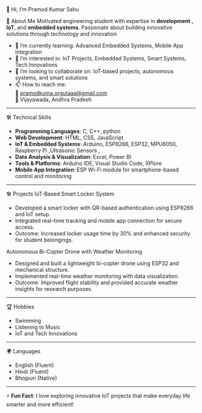  👋 Hi, I’m Pramod Kumar Sahu

 🚀 About Me
Motivated engineering student with expertise in  **development** , **IoT**,  and  **embedded systems**. Passionate about building innovative solutions through technology and innovation.

- 🌱 I’m currently learning: Advanced Embedded Systems, Mobile App Integration
- 👀 I’m interested in: IoT Projects, Embedded Systems, Smart Systems, Tech Innovations
- 💞️ I’m looking to collaborate on: IoT-based projects, autonomous systems, and smart solutions
- 📫 How to reach me:   
  📧 pramodkuma.orgutaaa@gmail.com  
  📍 Vijayawada, Andhra Pradesh

---

 🛠️ Technical Skills
- **Programming Languages**: C, C++, python 
- **Web Development**: HTML, CSS, JavaScript
- **IoT & Embedded Systems**: Arduino, ESP8266, ESP32, MPU6050,  Raspberry Pi ,Ultrasonic Sensors ,
- **Data Analysis & Visualization**: Excel, Power BI
- **Tools & Platforms**: Arduino IDE, Visual Studio Code, XPlore
- **Mobile App Integration**: ESP Wi-Fi module for smartphone-based control and monitoring

---

 🛠️ Projects
 IoT-Based Smart Locker System
- Developed a smart locker with QR-based authentication using ESP8266 and IoT setup.
- Integrated real-time tracking and mobile app connection for secure access.
- Outcome: Increased locker usage time by 30% and enhanced security for student belongings.

 Autonomous Bi-Copter Drone with Weather Monitoring
- Designed and built a lightweight bi-copter drone using ESP32 and mechanical structure.
- Implemented real-time weather monitoring with data visualization.
- Outcome: Improved flight stability and provided accurate weather insights for research purposes.

---

 🏆 Hobbies
- Swimming
- Listening to Music
- IoT and Tech Innovations

---

 🌍 Languages
- English (Fluent)
- Hindi (Fluent)
- Bhojpuri (Native)

---

⚡ **Fun Fact**: I love exploring innovative IoT projects that make everyday life smarter and more efficient!

